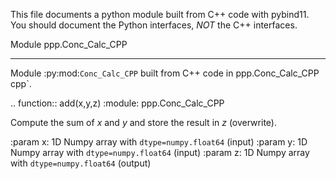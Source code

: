 This file documents a python module built from C++ code with pybind11.
You should document the Python interfaces, *NOT* the C++ interfaces.

Module ppp.Conc_Calc_CPP
**************************

Module :py:mod:`Conc_Calc_CPP` built from C++ code in ppp.Conc_Calc_CPP
cpp`.

.. function:: add(x,y,z)
   :module: ppp.Conc_Calc_CPP
   
   Compute the sum of *x* and *y* and store the result in *z* (overwrite).

   :param x: 1D Numpy array with ``dtype=numpy.float64`` (input)
   :param y: 1D Numpy array with ``dtype=numpy.float64`` (input)
   :param z: 1D Numpy array with ``dtype=numpy.float64`` (output)
   